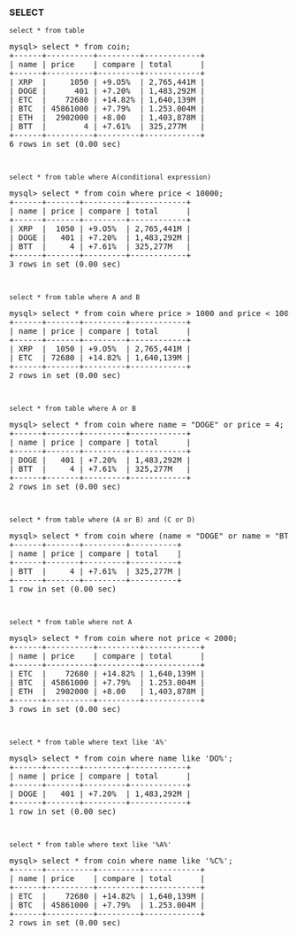 ### SELECT

`select * from table`

<pre>
mysql> select * from coin;
+------+----------+---------+------------+
| name | price    | compare | total      |
+------+----------+---------+------------+
| XRP  |     1050 | +9.O5%  | 2,765,441M |
| DOGE |      401 | +7.20%  | 1,483,292M |
| ETC  |    72680 | +14.82% | 1,640,139M |
| BTC  | 45861000 | +7.79%  | 1.253.004M |
| ETH  |  2902000 | +8.00   | 1,403,878M |
| BTT  |        4 | +7.61%  | 325,277M   |
+------+----------+---------+------------+
6 rows in set (0.00 sec)
</pre>

<br>

`select * from table where A(conditional expression)`

<pre>
mysql> select * from coin where price < 10000;
+------+-------+---------+------------+
| name | price | compare | total      |
+------+-------+---------+------------+
| XRP  |  1050 | +9.O5%  | 2,765,441M |
| DOGE |   401 | +7.20%  | 1,483,292M |
| BTT  |     4 | +7.61%  | 325,277M   |
+------+-------+---------+------------+
3 rows in set (0.00 sec)
</pre>

<br>

`select * from table where A and B`

<pre>
mysql> select * from coin where price > 1000 and price < 1000000;
+------+-------+---------+------------+
| name | price | compare | total      |
+------+-------+---------+------------+
| XRP  |  1050 | +9.O5%  | 2,765,441M |
| ETC  | 72680 | +14.82% | 1,640,139M |
+------+-------+---------+------------+
2 rows in set (0.00 sec)
</pre>

<br>

`select * from table where A or B`

<pre>
mysql> select * from coin where name = "DOGE" or price = 4;
+------+-------+---------+------------+
| name | price | compare | total      |
+------+-------+---------+------------+
| DOGE |   401 | +7.20%  | 1,483,292M |
| BTT  |     4 | +7.61%  | 325,277M   |
+------+-------+---------+------------+
2 rows in set (0.00 sec)
</pre>

<br>

`select * from table where (A or B) and (C or D)`

<pre>
mysql> select * from coin where (name = "DOGE" or name = "BTT") and (price = 4 or price = 1050);
+------+-------+---------+----------+
| name | price | compare | total    |
+------+-------+---------+----------+
| BTT  |     4 | +7.61%  | 325,277M |
+------+-------+---------+----------+
1 row in set (0.00 sec)
</pre>

<br>

`select * from table where not A`

<pre>
mysql> select * from coin where not price < 2000;
+------+----------+---------+------------+
| name | price    | compare | total      |
+------+----------+---------+------------+
| ETC  |    72680 | +14.82% | 1,640,139M |
| BTC  | 45861000 | +7.79%  | 1.253.004M |
| ETH  |  2902000 | +8.00   | 1,403,878M |
+------+----------+---------+------------+
3 rows in set (0.00 sec)
</pre>

<br>

```
select * from table where text like 'A%'
```

<pre>
mysql> select * from coin where name like 'DO%';
+------+-------+---------+------------+
| name | price | compare | total      |
+------+-------+---------+------------+
| DOGE |   401 | +7.20%  | 1,483,292M |
+------+-------+---------+------------+
1 row in set (0.00 sec)
</pre>

<br>

```
select * from table where text like '%A%'
```

<pre>
mysql> select * from coin where name like '%C%';
+------+----------+---------+------------+
| name | price    | compare | total      |
+------+----------+---------+------------+
| ETC  |    72680 | +14.82% | 1,640,139M |
| BTC  | 45861000 | +7.79%  | 1.253.004M |
+------+----------+---------+------------+
2 rows in set (0.00 sec)
</pre>
